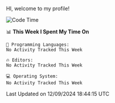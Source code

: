 HI, welcome to my profile!
<!--START_SECTION:waka-->
![Code Time](http://img.shields.io/badge/Code%20Time-1%2C892%20hrs%2055%20mins-blue)

📊 **This Week I Spent My Time On** 

```text
💬 Programming Languages: 
No Activity Tracked This Week

🔥 Editors: 
No Activity Tracked This Week

💻 Operating System: 
No Activity Tracked This Week
```


 Last Updated on 12/09/2024 18:44:15 UTC
<!--END_SECTION:waka-->
